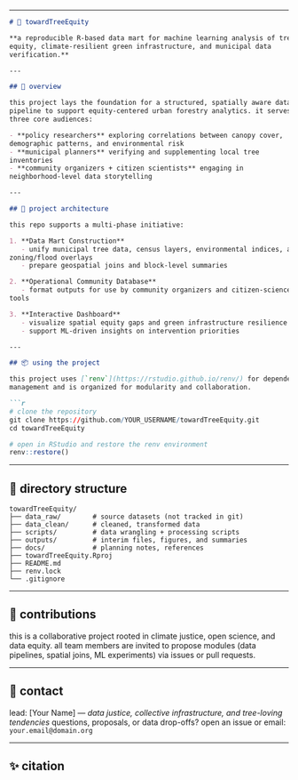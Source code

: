 
---

````markdown
# 🌳 towardTreeEquity

**a reproducible R-based data mart for machine learning analysis of tree 
equity, climate-resilient green infrastructure, and municipal data 
verification.**

---

## 🌱 overview

this project lays the foundation for a structured, spatially aware data 
pipeline to support equity-centered urban forestry analytics. it serves 
three core audiences:

- **policy researchers** exploring correlations between canopy cover, 
demographic patterns, and environmental risk
- **municipal planners** verifying and supplementing local tree 
inventories
- **community organizers + citizen scientists** engaging in 
neighborhood-level data storytelling

---

## 🧬 project architecture

this repo supports a multi-phase initiative:

1. **Data Mart Construction**
   - unify municipal tree data, census layers, environmental indices, and 
zoning/flood overlays
   - prepare geospatial joins and block-level summaries

2. **Operational Community Database**
   - format outputs for use by community organizers and citizen-science 
tools

3. **Interactive Dashboard**
   - visualize spatial equity gaps and green infrastructure resilience
   - support ML-driven insights on intervention priorities

---

## 📦 using the project

this project uses [`renv`](https://rstudio.github.io/renv/) for dependency 
management and is organized for modularity and collaboration.

```r
# clone the repository
git clone https://github.com/YOUR_USERNAME/towardTreeEquity.git
cd towardTreeEquity

# open in RStudio and restore the renv environment
renv::restore()
````

---

## 📁 directory structure

```
towardTreeEquity/
├── data_raw/        # source datasets (not tracked in git)
├── data_clean/      # cleaned, transformed data
├── scripts/         # data wrangling + processing scripts
├── outputs/         # interim files, figures, and summaries
├── docs/            # planning notes, references
├── towardTreeEquity.Rproj
├── README.md
├── renv.lock
└── .gitignore
```

---

## 🤝 contributions

this is a collaborative project rooted in climate justice, open science, 
and data equity. all team members are invited to propose modules (data 
pipelines, spatial joins, ML experiments) via issues or pull requests.

---

## 💌 contact

lead: \[Your Name] — *data justice, collective infrastructure, and 
tree-loving tendencies*
questions, proposals, or data drop-offs? open an issue or email: 
`your.email@domain.org`

---

## ✨ citation

